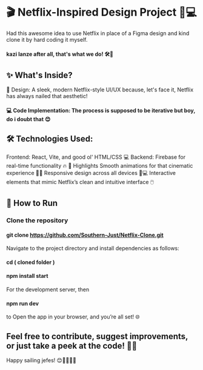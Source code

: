 # 🎬 Netflix-Inspired Design Project 🎨💻
Had this awesome idea to use Netflix in place of a Figma design and kind clone it by hard coding it myself. 
#### kazi Ianze after all, that's what we do! 🛠️🚀
## ✨ What's Inside?
🎨 Design: A sleek, modern Netflix-style UI/UX because, let's face it, Netflix has always nailed that aesthetic!
#### 💻 Code Implementation: The process is supposed to be iterative but boy, do i doubt that 😊
## 🛠️ Technologies Used:
Frontend: React, Vite, and good ol' HTML/CSS 💻
Backend: Firebase for real-time functionality 🔥
🌟 Highlights
Smooth animations for that cinematic experience 🎥✨
Responsive design across all devices 📱💻
Interactive elements that mimic Netflix’s clean and intuitive interface 🖱️
## 🔧 How to Run
### Clone the repository

#### git clone https://github.com/Southern-Just/Netflix-Clone.git
Navigate to the project directory and install dependencies as follows:

#### cd ( cloned folder )
#### npm install start
For the development server, then

#### npm run dev
 to Open the app in your browser, and you’re all set! 🌐

## Feel free to contribute, suggest improvements, or just take a peek at the code! 🍿✨

Happy sailing jefes! 😊👨‍💻👩‍💻

